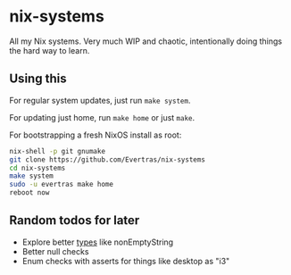 # nix-systems

All my Nix systems.  Very much WIP and chaotic, intentionally doing things the
hard way to learn.

## Using this

For regular system updates, just run `make system`.

For updating just home, run `make home` or just `make`.

For bootstrapping a fresh NixOS install as root:

```bash
nix-shell -p git gnumake
git clone https://github.com/Evertras/nix-systems
cd nix-systems
make system
sudo -u evertras make home
reboot now
```

## Random todos for later

- Explore better [types](https://github.com/NixOS/nixpkgs/blob/master/lib/types.nix) like nonEmptyString
- Better null checks
- Enum checks with asserts for things like desktop as "i3"
